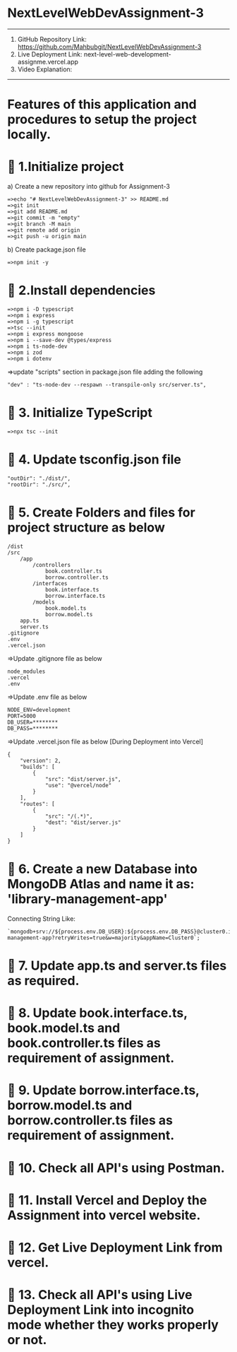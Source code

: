 # NextLevelWebDevAssignment-3

***********************************************************************************************
1. GitHub Repository Link: https://github.com/Mahbubgit/NextLevelWebDevAssignment-3
2. Live Deployment Link: next-level-web-development-assignme.vercel.app
3. Video Explanation: 
***********************************************************************************************
# Features of this application and procedures to setup the project locally.

# 📂 1.Initialize project

  a) Create a new repository into github for Assignment-3

    =>echo "# NextLevelWebDevAssignment-3" >> README.md
    =>git init
    =>git add README.md
    =>git commit -m "empty"
    =>git branch -M main
    =>git remote add origin 
    =>git push -u origin main

 b) Create package.json file

    =>npm init -y

# 📂 2.Install dependencies

    =>npm i -D typescript
    =>npm i express
    =>npm i -g typescript
    =>tsc --init
    =>npm i express mongoose
    =>npm i --save-dev @types/express
    =>npm i ts-node-dev
    =>npm i zod
    =>npm i dotenv

=>update "scripts" section in package.json file adding the following

    "dev" : "ts-node-dev --respawn --transpile-only src/server.ts",

# 📂 3. Initialize TypeScript

    =>npx tsc --init

# 📂 4. Update tsconfig.json file

    "outDir": "./dist/",
    "rootDir": "./src/",

# 📂 5. Create Folders and files for project structure as below

    /dist
    /src
        /app
            /controllers
                book.controller.ts
                borrow.controller.ts
            /interfaces
                book.interface.ts
                borrow.interface.ts
            /models
                book.model.ts
                borrow.model.ts
        app.ts
        server.ts
    .gitignore
    .env
    .vercel.json

=>Update .gitignore file as below

    node_modules
    .vercel
    .env

=>Update .env file as below

    NODE_ENV=development
    PORT=5000
    DB_USER=********
    DB_PASS=********

=>Update .vercel.json file as below [During Deployment into Vercel]

    {
        "version": 2,
        "builds": [
            {
                "src": "dist/server.js",
                "use": "@vercel/node"
            }
        ],
        "routes": [
            {
                "src": "/(.*)",
                "dest": "dist/server.js"
            }
        ]
    }

# 📂 6. Create a new Database into MongoDB Atlas and name it as: 'library-management-app'

Connecting String Like:

    `mongodb+srv://${process.env.DB_USER}:${process.env.DB_PASS}@cluster0.izigbyf.mongodb.net/library-management-app?retryWrites=true&w=majority&appName=Cluster0`;

# 📂 7. Update app.ts and server.ts files as required.
# 📂 8. Update book.interface.ts, book.model.ts and book.controller.ts files as requirement of assignment.
# 📂 9. Update borrow.interface.ts, borrow.model.ts and borrow.controller.ts files as requirement of assignment.
# 📂 10. Check all API's using Postman.
# 📂 11. Install Vercel and Deploy the Assignment into vercel website.
# 📂 12. Get Live Deployment Link from vercel.
# 📂 13. Check all API's using Live Deployment Link into incognito mode whether they works properly or not.
